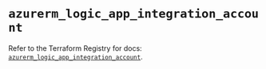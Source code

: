 # `azurerm_logic_app_integration_account`

Refer to the Terraform Registry for docs: [`azurerm_logic_app_integration_account`](https://registry.terraform.io/providers/hashicorp/azurerm/4.45.0/docs/resources/logic_app_integration_account).
